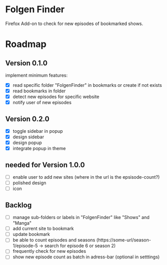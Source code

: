 # Folgen Finder

Firefox Add-on to check for new episodes of bookmarked shows.

# Roadmap

## Version 0.1.0

implement minimum features:

- [x] read specific folder "FolgenFinder" in bookmarks or create if not exists
- [x] read bookmarks in folder
- [x] detect new episodes for specific website
- [x] notify user of new episodes

## Version 0.2.0

- [x] toggle sidebar in popup
- [x] design sidebar
- [x] design popup
- [x] integrate popup in theme

## needed for Version 1.0.0

- [ ] enable user to add new sites (where in the url is the epsisode-count?)
- [ ] polished design
- [ ] icon

## Backlog

- [ ] manage sub-folders or labels in "FolgenFinder" like "Shows" and "Manga"
- [ ] add current site to bookmark
- [ ] update bookmark
- [ ] be able to count episodes and seasons (https://some-url/season-1/episode-5 -> search for episode 6 or season 2)
- [ ] frequently check for new episodes
- [ ] show new episode count as batch in adress-bar (optional in setttings)
